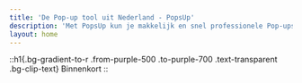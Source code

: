 ```yaml
---
title: 'De Pop-up tool uit Nederland - PopsUp'
description: 'Met PopsUp kun je makkelijk en snel professionele Pop-ups bouwen en integreren in je website, webshop of webapplicatie.'
layout: home
---
```


::h1{.bg-gradient-to-r .from-purple-500 .to-purple-700 .text-transparent .bg-clip-text}
Binnenkort
::
